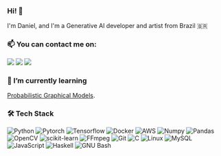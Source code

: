 ### Hi! :wave:

I'm Daniel, and I'm a Generative AI developer and artist from Brazil :brazil: 


### 📫 You can contact me on:
<a href="mailto:danielsabib@gmail.com"><img src="https://img.shields.io/badge/e‑mail-D14836.svg?style=for-the-badge&logo=GMail&logoColor=white"/></a>
<a href="https://linkedin.com/in/daniel-abib"><img src="https://img.shields.io/badge/linkedin-0077B5.svg?style=for-the-badge&logo=linkedin&logoColor=white"/></a>
<a href="https://instagram.com/daniel.abib/"><img src="https://img.shields.io/badge/instagram-E4405F.svg?style=for-the-badge&logo=instagram&logoColor=white"/></a>

### 🌱 I’m currently learning 
[Probabilistic Graphical Models](https://www.coursera.org/specializations/probabilistic-graphical-models).

### 🛠 Tech Stack
![Python](https://img.shields.io/badge/-Python-05122A?style=for-the-badge&logo=python&color=3776AB&logoColor=white)
![Pytorch](https://img.shields.io/badge/-PyTorch-05122A?style=for-the-badge&logo=pytorch&color=EE4C2C&logoColor=white)
![Tensorflow](https://img.shields.io/badge/-Tensorflow-05122A?style=for-the-badge&logo=tensorflow&color=FF6F00&logoColor=white)
![Docker](https://img.shields.io/badge/-Docker-05122A?style=for-the-badge&logo=docker&color=2496ED&logoColor=white)
![AWS](https://img.shields.io/badge/-Amazon%20Aws-05122A?style=for-the-badge&logo=amazon-aws&color=232F3E&logoColor=white)
![Numpy](https://img.shields.io/badge/-Numpy-05122A?style=for-the-badge&logo=numpy&color=013243&logoColor=white)
![Pandas](https://img.shields.io/badge/-Pandas-05122A?style=for-the-badge&logo=pandas&color=150458&logoColor=white)
![OpenCV](https://img.shields.io/badge/-OpenCV-05122A?style=for-the-badge&logo=opencv&color=5C3EE8&logoColor=white)
![scikit-learn](https://img.shields.io/badge/-scikit%20learn-05122A?style=for-the-badge&logo=scikit-learn&color=F7931E&logoColor=white)
![FFmpeg](https://img.shields.io/badge/-FFmpeg-05122A?style=for-the-badge&logo=ffmpeg&color=007808&logoColor=white)
![Git](https://img.shields.io/badge/-Git-05122A?style=for-the-badge&logo=git&color=F05032&logoColor=white)
![C](https://img.shields.io/badge/-%20-05122A?style=for-the-badge&logo=c&color=A8B9CC&logoColor=white)
![Linux](https://img.shields.io/badge/-Linux-05122A?style=for-the-badge&logo=linux&color=FCC624&logoColor=white)
![MySQL](https://img.shields.io/badge/-MySQL-05122A?style=for-the-badge&logo=mysql&color=4479A1&logoColor=white)
![JavaScript](https://img.shields.io/badge/-JavaScript-05122A?style=for-the-badge&logo=javascript&color=F7DF1E&logoColor=white)
![Haskell](https://img.shields.io/badge/-Haskell-05122A?style=for-the-badge&logo=haskell&color=5D4F85&logoColor=white)
![GNU Bash](https://img.shields.io/badge/-GNU%20Bash-05122A?style=for-the-badge&logo=gnu-bash&color=4EAA25&logoColor=white)

<!--
<a href="https://twitter.com/daniabibs"><img src="https://img.shields.io/badge/twitter-1DA1F2.svg?style=for-the-badge&logo=twitter&logoColor=white"/></a>
--!>

